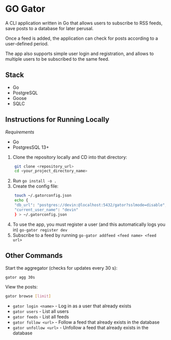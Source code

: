 # GO Gator

A CLI application written in Go that allows users to subscribe to RSS feeds, save posts to a database for later perusal.

Once a feed is added, the application can check for posts according to a user-defined period.

The app also supports simple user login and registration, and allows to multiple users to be subscribed to the same feed.

## Stack
- Go
- PostgreSQL
- Goose
- SQLC

## Instructions for Running Locally

*Requirements*
- Go
- PostgresSQL 13+

1. Clone the repository locally and CD into that directory:
```bash
    git clone <repository_url>
    cd <your_project_directory_name>
```
2. Run `go install -o .`
3. Create the config file:
```bash
    touch ~/.gatorconfig.json
    echo {
    "db_url": "postgres://devin:@localhost:5432/gator?sslmode=disable",
    "current_user_name": "devin"
    } > ~/.gatorconfig.json
```
4. To use the app, you must register a user (and this automatically logs you in)
`go-gator register dev`
5. Subscribe to a feed by running
`go-gator addfeed <feed name> <feed url>`

## Other Commands

Start the aggregator (checks for updates every 30 s):

```bash
gator agg 30s
```

View the posts:

```bash
gator browse [limit]
```


- `gator login <name>` - Log in as a user that already exists
- `gator users` - List all users
- `gator feeds` - List all feeds
- `gator follow <url>` - Follow a feed that already exists in the database
- `gator unfollow <url>` - Unfollow a feed that already exists in the database
